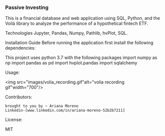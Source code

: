 ### Passive Investing ###

This is a financial database and web application using SQL, Python, and the Voilà library to analyze the performance of a hypothetical fintech ETF.

Technologies
Jupyter, Pandas, Numpy, Pathlib, hvPlot, SQL.


Installation Guide
Before running the application first install the following dependencies:

This project uses python 3.7 with the following packages
import numpy as np
import pandas as pd
import hvplot.pandas
import sqlalchemy 

Usage:

<img src="images/volia_recording.gif"alt="volia recording gif"width="700"/>

Contributors:
    
    brought to you by ~ Ariana Moreno
    Linkedin-[www.linkedin.com/in/ariana-moreno-52b2b7211]

License:

MIT
